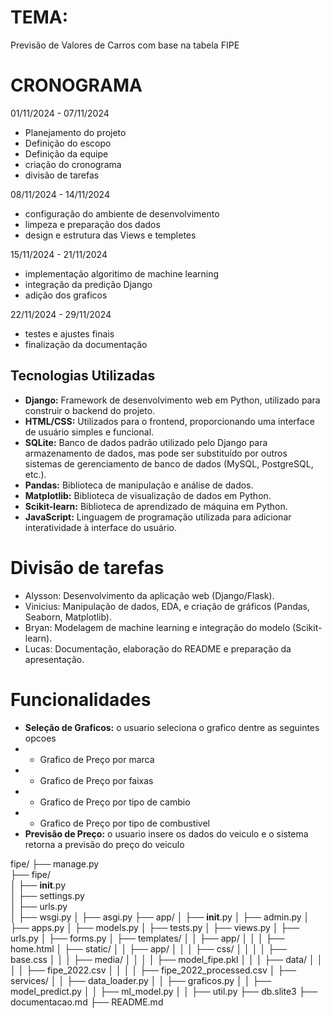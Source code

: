 
# TEMA:
Previsão de Valores de Carros com base na tabela FIPE


# CRONOGRAMA
01/11/2024 - 07/11/2024
- Planejamento do projeto
- Definição do escopo
- Definição da equipe
- criação do cronograma
- divisão de tarefas

08/11/2024 - 14/11/2024
- configuração do ambiente de desenvolvimento
- limpeza e preparação dos dados
- design e estrutura das Views e templetes

15/11/2024 - 21/11/2024
- implementação algoritimo de machine learning
- integração da predição Django
- adição dos graficos

22/11/2024 - 29/11/2024
- testes e ajustes finais
- finalização da documentação


## Tecnologias Utilizadas

- **Django:** Framework de desenvolvimento web em Python, utilizado para construir o backend do projeto.
- **HTML/CSS:** Utilizados para o frontend, proporcionando uma interface de usuário simples e funcional.
- **SQLite:** Banco de dados padrão utilizado pelo Django para armazenamento de dados, mas pode ser substituído por outros sistemas de gerenciamento de banco de dados (MySQL, PostgreSQL, etc.).
- **Pandas:** Biblioteca de manipulação e análise de dados.
- **Matplotlib:** Biblioteca de visualização de dados em Python.
- **Scikit-learn:** Biblioteca de aprendizado de máquina em Python.
- **JavaScript:** Linguagem de programação utilizada para adicionar interatividade à interface do usuário.

# Divisão de tarefas

- Alysson: Desenvolvimento da aplicação web (Django/Flask).
- Vinicius: Manipulação de dados, EDA, e criação de gráficos (Pandas, Seaborn, Matplotlib).
- Bryan: Modelagem de machine learning e integração do modelo (Scikit-learn).
- Lucas: Documentação, elaboração do README e preparação da apresentação.

# Funcionalidades

- **Seleção de Graficos:** o usuario seleciona o grafico dentre as seguintes opcoes
-   - Grafico de Preço por marca
-   - Grafico de Preço por faixas
-   - Grafico de Preço por tipo de cambio
-   - Grafico de Preço por tipo de combustivel
- **Previsão de Preço:** o usuario insere os dados do veiculo e o sistema retorna a previsão do preço do veiculo


fipe/
├── manage.py               
├── fipe/                   
│   ├── __init__.py         
│   ├── settings.py             
│   ├── urls.py             
│   ├── wsgi.py
│   ├── asgi.py
├── app/
│   ├── __init__.py
│   ├── admin.py
│   ├── apps.py
│   ├── models.py
│   ├── tests.py
│   ├── views.py
│   ├── urls.py
│   ├── forms.py
│   ├── templates/
│   │   ├── app/
│   │   │   ├── home.html
│   ├── static/
│   │   ├── app/
│   │   │   ├── css/
│   │   │   │   ├── base.css
│   │   │   ├── media/
│   │   │   │   ├── model_fipe.pkl
│   │   │   ├── data/
│   │   │   │   ├── fipe_2022.csv
│   │   │   │   ├── fipe_2022_processed.csv
│   ├── services/
│   │   ├── data_loader.py
│   │   ├── graficos.py
│   │   ├── model_predict.py
│   │   ├── ml_model.py
│   │   ├── util.py
├── db.slite3
├── documentacao.md
├── README.md
